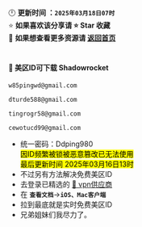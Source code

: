 🕛 **更新时间 ：`2025年03月18日07时`**  
⭐ **如果喜欢该分享请 ⭐ Star 收藏**  
🚀 **如果想查看更多资源请 [返回首页](https://github.com/wangzai69/fanqiang)**

#

#### 🚀 美区ID可下载 Shadowrocket
```
w85pingwd@gmail.com
```
```
dturde588@gmail.com
```
```
tingrogr58@gmail.com
```
```
cewotucd99@gmail.com
```
- 统一密码：Ddping980   
<mark>因ID频繁被锁被恶意篡改已无法使用</mark>    
<mark>最后更新时间 2025年03月16日13时</mark>    
- 不过另有方法解决免费美区ID
- 去登录已精选的 [🚀 vpn供应商](https://cn.992559.xyz/#/register?code=WYvHUyx6) 
- 在 **` 查看文档 `**→**` iOS、Mac客户端 `**
- 拉到最底就是实时免费美区ID
- 兄弟姐妹们我尽力了。  
